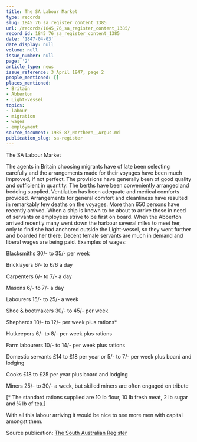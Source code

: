 ```yaml
---
title: The SA Labour Market
type: records
slug: 1845_76_sa_register_content_1385
url: /records/1845_76_sa_register_content_1385/
record_id: 1845_76_sa_register_content_1385
date: '1847-04-03'
date_display: null
volume: null
issue_number: null
page: '2'
article_type: news
issue_reference: 3 April 1847, page 2
people_mentioned: []
places_mentioned:
- Britain
- Abberton
- Light-vessel
topics:
- labour
- migration
- wages
- employment
source_document: 1985-87_Northern__Argus.md
publication_slug: sa-register
---
```


The SA Labour Market

The agents in Britain choosing migrants have of late been selecting carefully and the arrangements made for their voyages have been much improved, if not perfect.  The provisions have generally been of good quality and sufficient in quantity.  The berths have been conveniently arranged and bedding supplied.  Ventilation has been adequate and medical comforts provided.  Arrangements for general comfort and cleanliness have resulted in remarkably few deaths on the voyages.  More than 650 persons have recently arrived.  When a ship is known to be about to arrive those in need of servants or employees strive to be first on board.  When the Abberton arrived recently many went down the harbour several miles to meet her, only to find she had anchored outside the Light-vessel, so they went further and boarded her there.  Decent female servants are much in demand and liberal wages are being paid.  Examples of wages:

Blacksmiths	30/- to 35/- per week

Bricklayers	6/- to 6/6 a day

Carpenters	6/- to 7/- a day

Masons	6/- to 7/- a day

Labourers	15/- to 25/- a week

Shoe & bootmakers	30/- to 45/- per week

Shepherds	10/- to 12/- per week plus rations*

Hutkeepers	6/- to 8/- per week plus rations

Farm labourers	10/- to 14/- per week plus rations

Domestic servants	£14 to £18 per year or 5/- to 7/- per week plus board and lodging

Cooks	£18 to £25 per year plus board and lodging

Miners	25/- to 30/- a week, but skilled miners are often engaged on tribute

[* The standard rations supplied are 10 lb flour, 10 lb fresh meat, 2 lb sugar and ¼ lb of tea.]

With all this labour arriving it would be nice to see more men with capital amongst them.

Source publication: [The South Australian Register](/publications/sa-register/)
